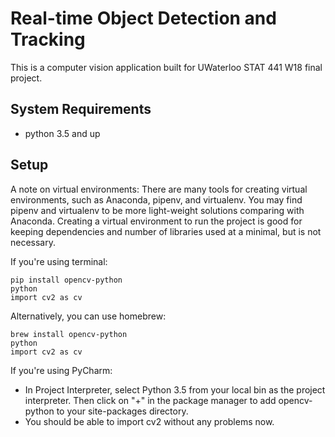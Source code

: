 # Real-time Object Detection and Tracking

This is a computer vision application built for UWaterloo STAT 441 W18 final project.

## System Requirements
* python 3.5 and up

## Setup
A note on virtual environments: There are many tools for creating virtual environments, such as Anaconda, pipenv, and virtualenv.
You may find pipenv and virtualenv to be more light-weight solutions comparing with Anaconda. 
Creating a virtual environment to run the project is good for keeping dependencies and number of libraries used at a minimal, 
but is not necessary.

If you're using terminal:
```
pip install opencv-python
python
import cv2 as cv
```

Alternatively, you can use homebrew:
```
brew install opencv-python
python
import cv2 as cv
```

If you're using PyCharm:
* In Project Interpreter, select Python 3.5 from your local bin as the project interpreter. 
Then click on "+" in the package manager to add opencv-python to your site-packages directory.
* You should be able to import cv2 without any problems now.
